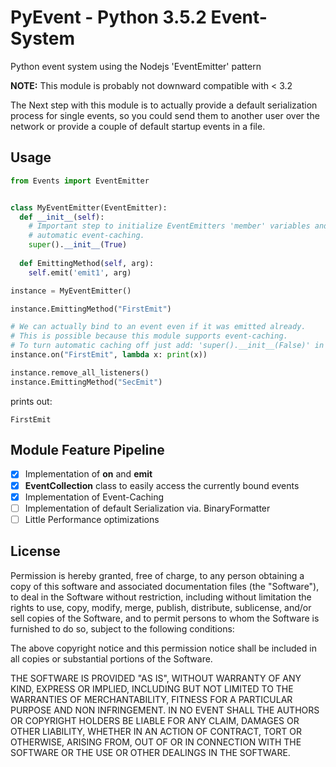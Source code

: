 # PyEvent - Python 3.5.2 Event-System

Python event system using the Nodejs 'EventEmitter' pattern

<b>NOTE:</b> This module is probably not downward compatible with < 3.2

The Next step with this module is to actually provide a default serialization process for single events,
so you could send them to another user over the network or provide a couple of default startup events in a file.

## Usage

````python
from Events import EventEmitter


class MyEventEmitter(EventEmitter):
  def __init__(self):
    # Important step to initialize EventEmitters 'member' variables and
    # automatic event-caching.
    super().__init__(True) 
  
  def EmittingMethod(self, arg):
    self.emit('emit1', arg)

instance = MyEventEmitter()

instance.EmittingMethod("FirstEmit")

# We can actually bind to an event even if it was emitted already.
# This is possible because this module supports event-caching.
# To turn automatic caching off just add: 'super().__init__(False)' in your classes '__init__' Method.
instance.on("FirstEmit", lambda x: print(x))

instance.remove_all_listeners()
instance.EmittingMethod("SecEmit")
````
prints out:
````
FirstEmit
````

## Module Feature Pipeline
- [x] Implementation of **on** and **emit**
- [x] **EventCollection** class to easily access the currently bound events
- [x] Implementation of Event-Caching
- [ ] Implementation of default Serialization via. BinaryFormatter
- [ ] Little Performance optimizations

## License

Permission is hereby granted, free of charge, to any person obtaining a copy of this software and associated
documentation files (the "Software"), to deal in the Software without restriction,
including without limitation the rights to use, copy, modify, merge, publish, distribute, sublicense,
and/or sell copies of the Software, and to permit persons to whom the Software is furnished to do so,
subject to the following conditions:

The above copyright notice and this permission notice shall be included in all copies
or substantial portions of the Software.

THE SOFTWARE IS PROVIDED "AS IS", WITHOUT WARRANTY OF ANY KIND, EXPRESS OR IMPLIED, INCLUDING
BUT NOT LIMITED TO THE WARRANTIES OF MERCHANTABILITY, FITNESS FOR A PARTICULAR PURPOSE AND
NON INFRINGEMENT. IN NO EVENT SHALL THE AUTHORS OR COPYRIGHT HOLDERS BE LIABLE FOR ANY
CLAIM, DAMAGES OR OTHER LIABILITY, WHETHER IN AN ACTION OF CONTRACT, TORT OR OTHERWISE,
ARISING FROM, OUT OF OR IN CONNECTION WITH THE SOFTWARE OR THE USE OR OTHER DEALINGS IN THE
SOFTWARE.
